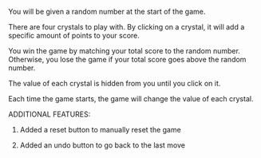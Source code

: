 You will be given a random number at the start of the game.

There are four crystals to play with. By clicking on a crystal, it will add a specific amount of points to your score.

You win the game by matching your total score to the random number. Otherwise, you lose the game if your total score goes above the random number.

The value of each crystal is hidden from you until you click on it.

Each time the game starts, the game will change the value of each crystal.


ADDITIONAL FEATURES:

1) Added a reset button to manually reset the game

2) Added an undo button to go back to the last move